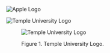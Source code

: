 <!-- Inserting images with local files -->

![Apple Logo]()

![Temple University Logo]()

<figure>

![Temple University Logo]()
<figcaption> Figure 1. Temple University Logo. </figcaption>

</figure>
